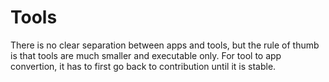 # Tools

There is no clear separation between apps and tools, but the rule of thumb is that tools are much smaller and executable only. For tool to app convertion, it has to first go back to contribution until it is stable.